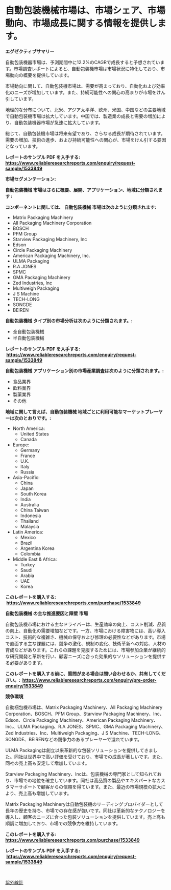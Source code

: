 <p><h1>自動包装機械市場は、市場シェア、市場動向、市場成長に関する情報を提供します。</h1></p><p><strong>エグゼクティブサマリー</strong></p>
<p><p>自動包装機器市場は、予測期間中に12.2%のCAGRで成長すると予想されています。市場調査レポートによると、自動包装機市場は市場状況に特化しており、市場動向の概要を提供しています。</p><p>市場動向に関して、自動包装機市場は、需要が高まっており、自動化および効率化のニーズが増加しています。また、持続可能性への関心の高まりが市場をけん引しています。</p><p>地理的な分布について、北米、アジア太平洋、欧州、米国、中国などの主要地域で自動包装機市場は拡大しています。中国では、製造業の成長と需要の増加により、自動包装機器市場が急速に拡大しています。</p><p>総じて、自動包装機市場は将来有望であり、さらなる成長が期待されています。需要の増加、技術の進歩、および持続可能性への関心が、市場をけん引する要因となっています。</p></p>
<p><strong>レポートのサンプル PDF を入手する: <a href="https://www.reliableresearchreports.com/enquiry/request-sample/1533849">https://www.reliableresearchreports.com/enquiry/request-sample/1533849</a></strong></p>
<p><strong>市場セグメンテーション:</strong></p>
<p><strong> 自動包装機械 市場はさらに概要、展開、アプリケーション、地域に分類されます :</strong></p>
<p><strong>コンポーネントに関しては、 自動包装機械 市場は次のように分類されます: &nbsp;</strong></p>
<p><ul><li>Matrix Packaging Machinery</li><li>All Packaging Machinery Corporation</li><li>BOSCH</li><li>PFM Group</li><li>Starview Packaging Machinery, Inc</li><li>Edson</li><li>Circle Packaging Machinery</li><li>American Packaging Machinery, Inc.</li><li>ULMA Packaging</li><li>R.A JONES</li><li>SPMC</li><li>GMA Packaging Machinery</li><li>Zed Industries, Inc</li><li>Multiweigh Packaging</li><li>J S Machine</li><li>TECH-LONG</li><li>SONGDE</li><li>BEIREN</li></ul></p>
<p><strong> 自動包装機械 タイプ別の市場分析は次のように分類されます。:</strong></p>
<p><ul><li>全自動包装機械</li><li>半自動包装機械</li></ul></p>
<p><strong>レポートのサンプル PDF を入手する: &nbsp;<a href="https://www.reliableresearchreports.com/enquiry/request-sample/1533849">https://www.reliableresearchreports.com/enquiry/request-sample/1533849</a></strong></p>
<p><strong> 自動包装機械 アプリケーション別の市場産業調査は次のように分類されます。:</strong></p>
<p><ul><li>食品業界</li><li>飲料業界</li><li>製薬業界</li><li>その他</li></ul></p>
<p><strong>地域に関して言えば、自動包装機械 地域ごとに利用可能なマーケットプレーヤーは次のとおりです。:</strong></p>
<p><ul>
    <li>
        North America:
        <ul>
            <li>United States</li>
            <li>Canada</li>
        </ul>
    </li>
    <li>
        Europe:
        <ul>
            <li>Germany</li>
            <li>France</li>
            <li>U.K.</li>
            <li>Italy</li>
            <li>Russia</li>
        </ul>
    </li>
    <li>
        Asia-Pacific:
        <ul>
            <li>China</li>
            <li>Japan</li>
            <li>South Korea</li>
            <li>India</li>
            <li>Australia</li>
            <li>China Taiwan</li>
            <li>Indonesia</li>
            <li>Thailand</li>
            <li>Malaysia</li>
        </ul>
    </li>
    <li>
        Latin America:
        <ul>
            <li>Mexico</li>
            <li>Brazil</li>
            <li>Argentina Korea</li>
            <li>Colombia</li>
        </ul>
    </li>
    <li>
        Middle East & Africa:
        <ul>
            <li>Turkey</li>
            <li>Saudi</li>
            <li>Arabia</li>
            <li>UAE</li>
            <li>Korea</li>
        </ul>
    </li>
    </ul></p>
<p><strong>このレポートを購入する: &nbsp;<a href="https://www.reliableresearchreports.com/purchase/1533849">https://www.reliableresearchreports.com/purchase/1533849</a></strong></p>
<p><strong>自動包装機械 の主な推進要因と障壁 市場</strong></p>
<p><p>自動包装機市場における主なドライバーは、生産効率の向上、コスト削減、品質の向上、自動化の需要増加などです。一方、市場における障害物には、高い導入コスト、技術的な複雑さ、機械の保守および修理の必要性などがあります。市場で直面する主な課題には、競争の激化、規制の変化、技術革新への対応、人材の育成などがあります。これらの課題を克服するためには、市場参加企業が継続的な研究開発と革新を行い、顧客ニーズに合った効果的なソリューションを提供する必要があります。</p></p>
<p><strong>このレポートを購入する前に、質問がある場合は問い合わせるか、共有してください。:&nbsp; <a href="https://www.reliableresearchreports.com/enquiry/pre-order-enquiry/1533849">https://www.reliableresearchreports.com/enquiry/pre-order-enquiry/1533849</a></strong></p>
<p><strong>競争環境</strong></p>
<p><p>自動梱包機市場は、Matrix Packaging Machinery、All Packaging Machinery Corporation、BOSCH、PFM Group、Starview Packaging Machinery、Inc、Edson、Circle Packaging Machinery、American Packaging Machinery、Inc.、ULMA Packaging、R.A JONES、SPMC、GMA Packaging Machinery、Zed Industries、Inc、Multiweigh Packaging、J S Machine、TECH-LONG、SONGDE、BEIRENなどの競争力のあるプレーヤーで溢れています。</p><p>ULMA Packagingは創立以来革新的な包装ソリューションを提供してきました。同社は世界中で高い評価を受けており、市場での成長が著しいです。また、同社の売上高も安定して増加しています。</p><p>Starview Packaging Machinery、Incは、包装機械の専門家として知られており、市場での地位を確立しています。同社は高品質の製品やエキスパートなカスタマーサポートで顧客からの信頼を得ています。また、最近の市場規模の拡大により、売上高も増加しています。</p><p>Matrix Packaging Machineryは自動包装機のリーディングプロバイダーとして長年の歴史を持ち、市場での存在感が強いです。同社は革新的なテクノロジーを導入し、顧客のニーズに合った包装ソリューションを提供しています。売上高も順調に増加しており、市場での競争力を維持しています。</p></p>
<p><strong>このレポートを購入する: &nbsp; <a href="https://www.reliableresearchreports.com/purchase/1533849">https://www.reliableresearchreports.com/purchase/1533849</a></strong></p>
<p><strong>レポートのサンプル PDF を入手する: &nbsp;<a href="https://www.reliableresearchreports.com/enquiry/request-sample/1533849">https://www.reliableresearchreports.com/enquiry/request-sample/1533849</a></strong><strong></strong></p>
<p>&nbsp;</p>
<p><p><a href="https://github.com/nemesis2824/Market-Research-Report-List-1/blob/main/309822117722.md">紫外線計</a></p></p>